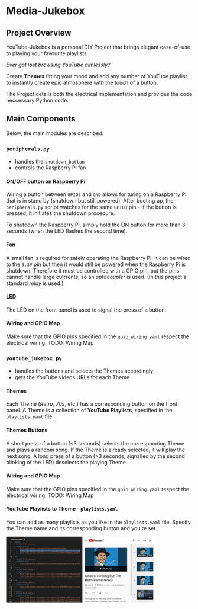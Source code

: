 # Media-Jukebox

## Project Overview
YouTube-Jukebox is a personal DIY Project that brings elegant ease-of-use to playing your favourite playlists. 

*Ever got lost browsing YouTube aimlessly?* 

Create **Themes** fitting your mood and add any number of YouTube playlist to instantly create epic atmosphere with the touch of a button.

The Project details both the electrical implementation and provides the code neccessary Python code. 

## Main Components

Below, the main modules are described.

### `peripherals.py`
- handles the `shutdown_button`
- controls the Raspberry Pi fan

#### ON/OFF button on Raspberry Pi ####
Wiring a button between `GPIO3` and `GND` allows for turing on a Raspberry Pi that is in stand by (shutdown but still powered).
After booting up, the `peripherals.py` script watches for the same `GPIO3` pin - if the button is pressed, it initiates the shutdown procedure.

To shutdown the Raspberry Pi, simply hold the ON button for more than 3 seconds (when the LED flashes the second time).


#### Fan ####
A small fan is required for safely operating the Raspberry Pi. It can be wired to the `3.3V` pin but then it would still be powered when the Raspberry Pi is shutdown. Therefore it must be controlled with a GPIO pin, but the pins cannot handle large cutrrents, so an *optocoupler* is used. (In this project a standard *relay* is used.)

#### LED ####
The LED on the front panel is used to signal the press of a button.

#### Wiring and GPIO Map ####
Make sure that the GPIO pins specified in the `gpio_wiring.yaml` respect the electrical wiring.
TODO: Wiring Map

### `youtube_jukebox.py`
- handles the buttons and selects the Themes accordingly
- gets the YouTube videos URLs for each Theme

#### Themes ####
Each Theme (*Retro*, *70s*, etc.) has a corresponding button on the front panel. A Theme is a collection of **YouTube Playlists**, specified in the `playlists.yaml` file. 

#### Themes Buttons ####
A short press of a button (<3 seconds) selects the corresponding Theme and plays a random song. If the Theme is already selected, it will play the next song. A long press of a button (>3 seconds, signalled by the second blinking of the LED) deselects the playing Theme.

#### Wiring and GPIO Map ####
Make sure that the GPIO pins specified in the `gpio_wiring.yaml` respect the electrical wiring.
TODO: Wiring Map

#### YouTube Playlists to Theme - `playlists.yaml` ####
You can add as many playlists as you like in the `playlists.yaml` file. Specify the Theme name and its corresponding button and you're set. 
<p align="left">
  <img width="400"src="documentation_images/adding_playlists.png">
</p>




